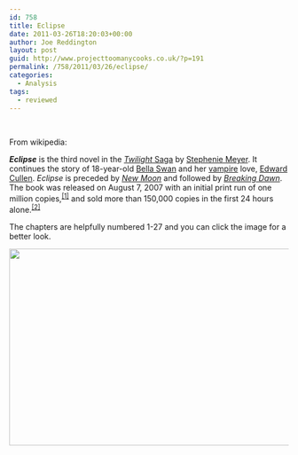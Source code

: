 ```yaml
---
id: 758
title: Eclipse
date: 2011-03-26T18:20:03+00:00
author: Joe Reddington
layout: post
guid: http://www.projecttoomanycooks.co.uk/?p=191
permalink: /758/2011/03/26/eclipse/
categories:
  - Analysis
tags:
  - reviewed
---
```

&nbsp;

From wikipedia:

_**Eclipse**_ is the third novel in the [_Twilight_ Saga](http://en.wikipedia.org/wiki/Twilight_%28series%29 "Twilight (series)") by [Stephenie Meyer](http://en.wikipedia.org/wiki/Stephenie_Meyer). It continues the story of 18-year-old [Bella Swan](http://en.wikipedia.org/wiki/Bella_Swan) and her [vampire](http://en.wikipedia.org/wiki/Vampire_%28Twilight%29 "Vampire (Twilight)") love, [Edward Cullen](http://en.wikipedia.org/wiki/Edward_Cullen). _Eclipse_ is preceded by _[New Moon](http://en.wikipedia.org/wiki/New_Moon_%28novel%29 "New Moon (novel)")_ and followed by _[Breaking Dawn](http://en.wikipedia.org/wiki/Breaking_Dawn)_. The book was released on August 7, 2007 with an initial print run of one million copies,<sup id="cite_ref-0"><a href="http://en.wikipedia.org/wiki/Eclipse_%28novel%29#cite_note-0">[1]</a></sup> and sold more than 150,000 copies in the first 24 hours alone.<sup id="cite_ref-1"><a href="http://en.wikipedia.org/wiki/Eclipse_%28novel%29#cite_note-1">[2]</a></sup>

The chapters are helpfully numbered 1-27 and you can click the image for a better look.

[<img loading="lazy" class="aligncenter size-large wp-image-6593" src="http://joereddington.com/wp-content/uploads/2011/03/Dendrogram-1024x364.png" alt="" width="1000" height="355" srcset="https://joereddington.com/wp-content/uploads/2011/03/Dendrogram-1024x364.png 1024w, https://joereddington.com/wp-content/uploads/2011/03/Dendrogram-300x107.png 300w, https://joereddington.com/wp-content/uploads/2011/03/Dendrogram-768x273.png 768w, https://joereddington.com/wp-content/uploads/2011/03/Dendrogram.png 1350w" sizes="(max-width: 1000px) 100vw, 1000px" />](http://joereddington.com/wp-content/uploads/2011/03/Dendrogram.png)